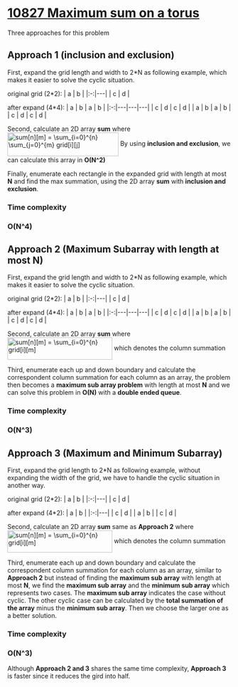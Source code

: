 # [10827 Maximum sum on a torus](https://uva.onlinejudge.org/external/108/10827.pdf)
Three approaches for this problem
## Approach 1 (inclusion and exclusion)
First, expand the grid length and width to 2*N as following example, which makes it easier to solve the cyclic situation.

original grid (2*2):
| a | b |
|:-:|---|
| c | d |

after expand (4*4):
| a | b | a | b |
|:-:|---|---|---|
| c | d | c | d |
| a | b | a | b |
| c | d | c | d |

Second, calculate an 2D array **sum** where 
<img src="http://bit.ly/2q3nBUy" align="center" border="0" alt="sum[n][m] = \sum_{i=0}^{n} \sum_{j=0}^{m} grid[i][j]" width="250" height="53" />
By using **inclusion and exclusion**, we can calculate this array in **O(N^2)**

Finally, enumerate each rectangle in the expanded grid with length at most **N** and find the max summation, using the 2D array **sum** with **inclusion and exclusion**.

### Time complexity
### O(N^4) 

## Approach 2 (Maximum Subarray with length at most N)
First, expand the grid length and width to 2*N as following example, which makes it easier to solve the cyclic situation.

original grid (2*2):
| a | b |
|:-:|---|
| c | d |

after expand (4*4):
| a | b | a | b |
|:-:|---|---|---|
| c | d | c | d |
| a | b | a | b |
| c | d | c | d |

Second, calculate an 2D array **sum** where 
<img src="http://bit.ly/2q50QiV" align="center" border="0" alt="sum[n][m] = \sum_{i=0}^{n} grid[i][m]" width="236" height="50" />
which denotes the column summation

Third, enumerate each up and down boundary and calculate the correspondent column summation for each column as an array, the problem then becomes a **maximum sub array problem** with length at most **N** and we can solve this problem in **O(N)** with a **double ended queue**.

### Time complexity
### O(N^3) 

## Approach 3 (Maximum and Minimum Subarray)
First, expand the grid length to 2*N as following example, without expanding the width of the grid, we have to handle the cyclic situation in another way.

original grid (2*2):
| a | b |
|:-:|---|
| c | d |

after expand (4*2):
| a | b | 
|:-:|---|
| c | d |
| a | b |
| c | d | 

Second, calculate an 2D array **sum**  same as **Approach 2** where 
<img src="http://bit.ly/2q50QiV" align="center" border="0" alt="sum[n][m] = \sum_{i=0}^{n} grid[i][m]" width="236" height="50" />
which denotes the column summation

Third, enumerate each up and down boundary and calculate the correspondent column summation for each column as an array, similar to **Approach 2** but instead of finding the **maximum sub array** with length at most **N**, we find the **maximum sub array** and the **minimum sub array** which represents two cases. The **maximum sub array** indicates the case without cyclic. The other cyclic case can be calculated by the **total summation of the array** minus the **minimum sub array**. Then we choose the larger one as a better solution.

### Time complexity
### O(N^3) 

Although **Approach 2 and 3** shares the same time complexity, **Approach 3** is faster since it reduces the gird into half.